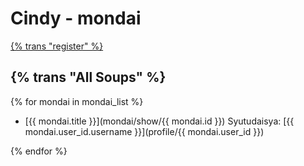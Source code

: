 Cindy - mondai
==============
[{% trans "register" %}](users/add)

{% trans "All Soups" %}
-----------------------

{% for mondai in mondai_list %}

- [{{ mondai.title }}](mondai/show/{{ mondai.id }})
    Syutudaisya: [{{ mondai.user_id.username }}](profile/{{ mondai.user_id }})

{% endfor %}
